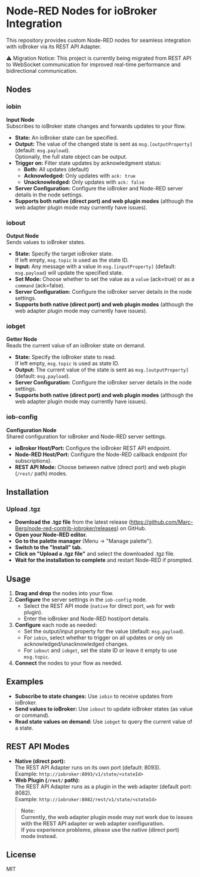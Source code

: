 # Node-RED Nodes for ioBroker Integration

This repository provides custom Node-RED nodes for seamless integration with ioBroker via its REST API Adapter.


⚠️ Migration Notice:
This project is currently being migrated from REST API to WebSocket communication for improved real-time performance and bidirectional communication.

## Nodes

### iobin
**Input Node**  
Subscribes to ioBroker state changes and forwards updates to your flow.

- **State:** An ioBroker state can be specified.
- **Output:** The value of the changed state is sent as `msg.[outputProperty]` (default: `msg.payload`).  
  Optionally, the full state object can be output.
- **Trigger on:** Filter state updates by acknowledgment status:
  - **Both:** All updates (default)
  - **Acknowledged:** Only updates with `ack: true`
  - **Unacknowledged:** Only updates with `ack: false`
- **Server Configuration:** Configure the ioBroker and Node-RED server details in the node settings.
- **Supports both native (direct port) and web plugin modes** (although the web adapter plugin mode may currently have issues).

### iobout
**Output Node**  
Sends values to ioBroker states.

- **State:** Specify the target ioBroker state.  
  If left empty, `msg.topic` is used as the state ID.
- **Input:** Any message with a value in `msg.[inputProperty]` (default: `msg.payload`) will update the specified state.
- **Set Mode:** Choose whether to set the value as a `value` (ack=true) or as a `command` (ack=false).
- **Server Configuration:** Configure the ioBroker server details in the node settings.
- **Supports both native (direct port) and web plugin modes** (although the web adapter plugin mode may currently have issues).

### iobget
**Getter Node**  
Reads the current value of an ioBroker state on demand.

- **State:** Specify the ioBroker state to read.  
  If left empty, `msg.topic` is used as state ID.
- **Output:** The current value of the state is sent as `msg.[outputProperty]` (default: `msg.payload`).
- **Server Configuration:** Configure the ioBroker server details in the node settings.
- **Supports both native (direct port) and web plugin modes** (although the web adapter plugin mode may currently have issues).

### iob-config
**Configuration Node**  
Shared configuration for ioBroker and Node-RED server settings.

- **ioBroker Host/Port:** Configure the ioBroker REST API endpoint.
- **Node-RED Host/Port:** Configure the Node-RED callback endpoint (for subscriptions).
- **REST API Mode:** Choose between native (direct port) and web plugin (`/rest/` path) modes.

## Installation

### Upload .tgz
- **Download the .tgz file** from the latest release (https://github.com/Marc-Berg/node-red-contrib-iobroker/releases) on GitHub.
- **Open your Node-RED editor.**
- **Go to the palette manager** (Menu → "Manage palette").
- **Switch to the "Install" tab.**
- **Click on "Upload a .tgz file"** and select the downloaded .tgz file.
- **Wait for the installation to complete** and restart Node-RED if prompted.

## Usage

1. **Drag and drop** the nodes into your flow.
2. **Configure** the server settings in the `iob-config` node.
   - Select the REST API mode (`native` for direct port, `web` for web plugin).
   - Enter the ioBroker and Node-RED host/port details.
3. **Configure** each node as needed:
   - Set the output/input property for the value (default: `msg.payload`).
   - For `iobin`, select whether to trigger on all updates or only on acknowledged/unacknowledged changes.
   - For `iobout` and `iobget`, set the state ID or leave it empty to use `msg.topic`.
4. **Connect** the nodes to your flow as needed.

## Examples

- **Subscribe to state changes:** Use `iobin` to receive updates from ioBroker.
- **Send values to ioBroker:** Use `iobout` to update ioBroker states (as value or command).
- **Read state values on demand:** Use `iobget` to query the current value of a state.

## REST API Modes

- **Native (direct port):**  
  The REST API Adapter runs on its own port (default: 8093).  
  Example: `http://iobroker:8093/v1/state/<stateId>`
- **Web Plugin (`/rest/` path):**  
  The REST API Adapter runs as a plugin in the web adapter (default port: 8082).  
  Example: `http://iobroker:8082/rest/v1/state/<stateId>`

> **Note:**  
> **Currently, the web adapter plugin mode may not work due to issues with the REST API adapter or web adapter configuration.**  
> **If you experience problems, please use the native (direct port) mode instead.**

## License

MIT
